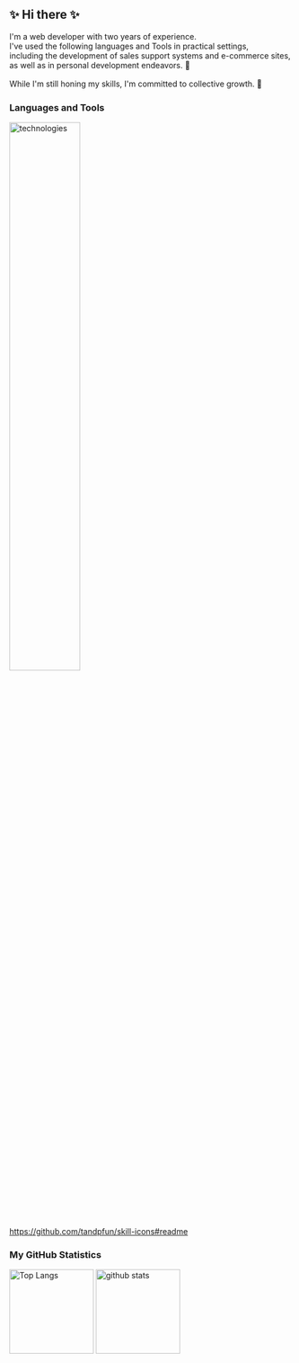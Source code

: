 ## ✨ Hi there ✨

I'm a web developer with two years of experience.  
I've used the following languages and Tools in practical settings,  
including the development of sales support systems and e-commerce sites,  
as well as in personal development endeavors. 🏃  

While I'm still honing my skills, I'm committed to collective growth. 🥳　　　

### Languages and Tools

<img
  alt="technologies"
  width="50%"
  height="50%"
  src="https://skillicons.dev/icons?theme=light&perline=10&i=html,css,sass,js,ts,vue,nuxtjs,react,nextjs,materialui,tailwind,figma,java,kotlin,spring,ruby,rails,go,nestjs,graphql,apollo,mongodb,mysql,postgres,firebase,supabase,aws,netlify,docker,nginx,github,githubactions,gradle,maven,jest,postman,vscode,powershell,linux"
 />

 https://github.com/tandpfun/skill-icons#readme

### My GitHub Statistics

<p align="left"> 
  <img alt="Top Langs" height="150px" src="https://github-readme-stats.vercel.app/api/top-langs/?username=zksytmkn&layout=compact&show_icons=true" />
  <img alt="github stats" height="150px" src="https://github-readme-stats.vercel.app/api?username=zksytmkn" />
</p>

<!--
**zksytmkn/zksytmkn** is a ✨ _special_ ✨ repository because its `README.md` (this file) appears on your GitHub profile.

Here are some ideas to get you started:

- 🔭 I’m currently working on ...
- 🌱 I’m currently learning ...
- 👯 I’m looking to collaborate on ...
- 🤔 I’m looking for help with ...
- 💬 Ask me about ...
- 📫 How to reach me: ...
- 😄 Pronouns: ...
- ⚡ Fun fact: ...
-->
